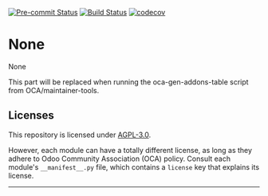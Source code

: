 
<!-- /!\ Non OCA Context : Set here the badge of your runbot / runboat instance. -->
[![Pre-commit Status](https://github.com/qrtl/nrq-oca/actions/workflows/pre-commit.yml/badge.svg?branch=10.0)](https://github.com/qrtl/nrq-oca/actions/workflows/pre-commit.yml?query=branch%3A10.0)
[![Build Status](https://github.com/qrtl/nrq-oca/actions/workflows/test.yml/badge.svg?branch=10.0)](https://github.com/qrtl/nrq-oca/actions/workflows/test.yml?query=branch%3A10.0)
[![codecov](https://codecov.io/gh/qrtl/nrq-oca/branch/10.0/graph/badge.svg)](https://codecov.io/gh/qrtl/nrq-oca)
<!-- /!\ Non OCA Context : Set here the badge of your translation instance. -->

<!-- /!\ do not modify above this line -->

# None

None

<!-- /!\ do not modify below this line -->

<!-- prettier-ignore-start -->

[//]: # (addons)

This part will be replaced when running the oca-gen-addons-table script from OCA/maintainer-tools.

[//]: # (end addons)

<!-- prettier-ignore-end -->

## Licenses

This repository is licensed under [AGPL-3.0](LICENSE).

However, each module can have a totally different license, as long as they adhere to Odoo Community Association (OCA)
policy. Consult each module's `__manifest__.py` file, which contains a `license` key
that explains its license.

----
<!-- /!\ Non OCA Context : Set here the full description of your organization. -->
